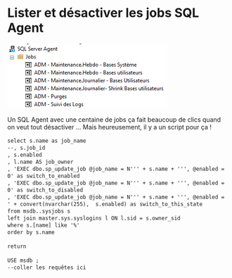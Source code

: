 # Lister et désactiver les jobs SQL Agent

![image](../Images/sqlagent-joblist.png)

Un SQL Agent avec une centaine de jobs ça fait beaucoup de clics quand on veut tout désactiver ... Mais heureusement, il y a un script pour ça !

```
select s.name as job_name
--, s.job_id 
, s.enabled
, l.name AS job_owner
, 'EXEC dbo.sp_update_job @job_name = N''' + s.name + ''', @enabled = 0' as switch_to_enabled
, 'EXEC dbo.sp_update_job @job_name = N''' + s.name + ''', @enabled = 0' as switch_to_disabled
, 'EXEC dbo.sp_update_job @job_name = N''' + s.name + ''', @enabled = ' + convert(nvarchar(255),  s.enabled) as switch_to_this_state
from msdb..sysjobs s
left join master.sys.syslogins l ON l.sid = s.owner_sid
where s.[name] like '%'
order by s.name
 
return
 
USE msdb ;
--coller les requêtes ici
```